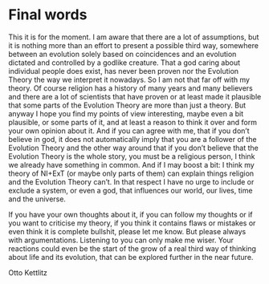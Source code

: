 # Final words

This it is for the moment. I am aware that there are a lot of assumptions, but it is nothing more than an effort to present a possible third way, somewhere between an evolution solely based on coincidences and an evolution dictated and controlled by a godlike creature. That a god caring about individual people does exist, has never been proven nor the Evolution Theory the way we interpret it nowadays. So I am not that far off with my theory. Of course religion has a history of many years and many believers and there are a lot of scientists that have proven or at least made it plausible that some parts of the Evolution Theory are more than just a theory. But anyway I hope you find my points of view interesting, maybe even a bit plausible, or some parts of it, and at least a reason to think it over and form your own opinion about it. And if you can agree with me, that if you don’t believe in god, it does not automatically imply that you are a follower of the Evolution Theory and the other way around that if you don’t believe that the Evolution Theory is the whole story, you must be a religious person, I think we already have something in common. And if I may boost a bit: I think my theory of NI+ExT (or maybe only parts of them) can explain things religion and the Evolution Theory can’t. In that respect I have no urge to include or exclude a system, or even a god, that influences our world, our lives, time and the universe.

If you have your own thoughts about it, if you can follow my thoughts or if you want to criticise my theory, if you think it contains flaws or mistakes or even think it is complete bullshit, please let me know. But please always with argumentations. Listening to you can only make me wiser. Your reactions could even be the start of the grow of a real third way of thinking about life and its evolution, that can be explored further in the near future.

Otto Kettlitz
